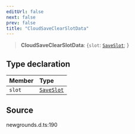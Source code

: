 ```yaml
---
editUrl: false
next: false
prev: false
title: "CloudSaveClearSlotData"
---
```


> **CloudSaveClearSlotData**: \{`slot`: [`SaveSlot`](/api/type-aliases/saveslot/);  }

## Type declaration

| Member | Type |
| :------ | :------ |
| `slot` | [`SaveSlot`](/api/type-aliases/saveslot/) |

## Source

newgrounds.d.ts:190
